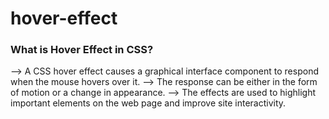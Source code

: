 # hover-effect

###  What is Hover Effect in CSS? 
 --> A CSS hover effect causes a graphical interface component to respond when the mouse hovers over it. 
 --> The response can be either in the form of motion or a change in appearance. 
 --> The effects are used to highlight important elements on the web page and improve site interactivity.
